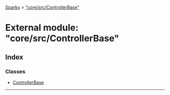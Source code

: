 [Sparkx](../README.md) > ["core/src/ControllerBase"](../modules/_core_src_controllerbase_.md)

# External module: "core/src/ControllerBase"

## Index

### Classes

* [ControllerBase](../classes/_core_src_controllerbase_.controllerbase.md)

---

